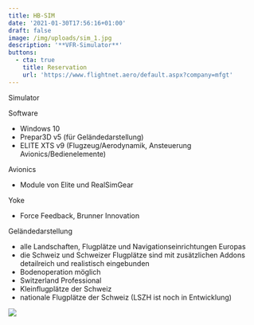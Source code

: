```yaml
---
title: HB-SIM
date: '2021-01-30T17:56:16+01:00'
draft: false
image: /img/uploads/sim_1.jpg
description: '**VFR-Simulator**'
buttons:
  - cta: true
    title: Reservation
    url: 'https://www.flightnet.aero/default.aspx?company=mfgt'
---
```

Simulator

Software

* Windows 10
* Prepar3D v5 (für Geländedarstellung)
* ELITE XTS v9 (Flugzeug/Aerodynamik, Ansteuerung Avionics/Bedienelemente)

Avionics

* Module von Elite und RealSimGear

Yoke

* Force Feedback, Brunner Innovation

Geländedarstellung

* alle Landschaften, Flugplätze und Navigationseinrichtungen Europas
* die Schweiz und Schweizer Flugplätze sind mit zusätzlichen Addons detailreich und realistisch eingebunden
* Bodenoperation möglich
* Switzerland Professional
* Kleinflugplätze der Schweiz
* nationale Flugplätze der Schweiz (LSZH ist noch in Entwicklung)



![](/img/uploads/sim_2.jpg)
